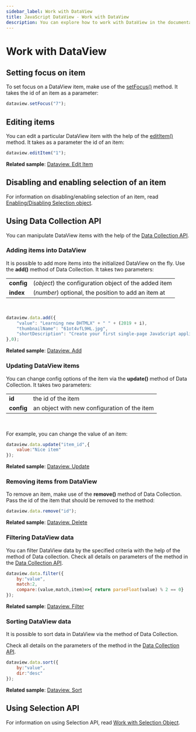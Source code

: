 ```yaml
---
sidebar_label: Work with DataView
title: JavaScript DataView - Work with DataView 
description: You can explore how to work with DataView in the documentation of the DHTMLX JavaScript UI library. Browse developer guides and API reference, try out code examples and live demos, and download a free 30-day evaluation version of DHTMLX Suite 7.
---
```


# Work with DataView

## Setting focus on item

To set focus on a DataView item, make use of the [setFocus()](dataview/api/dataview_setfocus_method.md) method. It takes the id of an item as a parameter:

~~~js
dataview.setFocus("7");
~~~

## Editing items

You can edit a particular DataView item with the help of the [editItem()](dataview/api/dataview_edititem_method.md) method. It takes as a parameter the id of an item:

~~~js
dataview.editItem("1");
~~~

**Related sample**: [Dataview. Edit Item](https://snippet.dhtmlx.com/i09isp2d)

## Disabling and enabling selection of an item

For information on disabling/enabling selection of an item, read [Enabling/Disabling Selection object](dataview/usage_selection.md#enablingdisabling-selection-object).

## Using Data Collection API

You can manipulate DataView items with the help of the [Data Collection API](data_collection/index.md).

### Adding items into DataView

It is possible to add more items into the initialized DataView on the fly. Use the **add()** method of Data Collection. It takes two parameters:

<table>
	<tbody>
        <tr>
			<td><b>config</b></td>
			<td>(<i>object</i>) the configuration object of the added item</td>
		</tr>
        <tr>
			<td><b>index</b></td>
			<td>(<i>number</i>) optional, the position to add an item at</td>
		</tr>
    </tbody>
</table>
<br/>

~~~js
dataview.data.add({
	"value": "Learning new DHTMLX" + " " + (2019 + i),
	"thumbnailName": "61ot4vfL9HL.jpg",
	"shortDescription": "Create your first single-page JavaScript application"
},0);
~~~

**Related sample**: [Dataview. Add](https://snippet.dhtmlx.com/k4sbj47b)

### Updating DataView items

You can change config options of the item via the **update()** method of Data Collection. It takes two parameters:

<table>
	<tbody>
        <tr>
			<td><b>id</b></td>
			<td>the id of the item</td>
		</tr>
        <tr>
			<td><b>config</b></td>
			<td>an object with new configuration of the item</td>
		</tr>
    </tbody>
</table>
<br/>

For example, you can change the value of an item:

~~~js
dataview.data.update("item_id",{
	value:"Nice item"
});
~~~

**Related sample**: [Dataview. Update](https://snippet.dhtmlx.com/we9vm6iz)

### Removing items from DataView

To remove an item, make use of the **remove()** method of Data Collection. Pass the id of the item that should be removed to the method:

~~~js
dataview.data.remove("id");
~~~

**Related sample**: [Dataview. Delete](https://snippet.dhtmlx.com/i5cjuj2y)

### Filtering DataView data

You can filter DataView data by the specified criteria with the help of the [](../data_collection/api/datacollection_filter_method.md) method of Data collection. Check all details on parameters of the method in the
[Data Collection API](data_collection/index.md).

~~~js
dataview.data.filter({
	by:"value",
	match:2,
	compare:(value,match,item)=>{ return parseFloat(value) % 2 == 0}
});
~~~

**Related sample**: [Dataview. Filter](https://snippet.dhtmlx.com/8f970hby)

### Sorting DataView data

It is possible to sort data in DataView via the [](../data_collection/api/datacollection_sort_method.md) method of Data Collection.

Check all details on the parameters of the method in the [Data Collection API](data_collection/index.md).

~~~js
dataview.data.sort({ 
	by:"value",
	dir:"desc"
});
~~~

**Related sample**: [Dataview. Sort](https://snippet.dhtmlx.com/mix83emb)

## Using Selection API

For information on using Selection API, read [Work with Selection Object](dataview/usage_selection.md).
